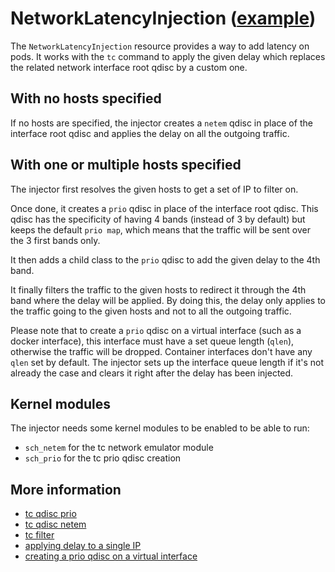# NetworkLatencyInjection ([example](../config/samples/chaos_v1beta1_networklatencyinjection.yaml))

The `NetworkLatencyInjection` resource provides a way to add latency on pods. It works with the `tc` command to apply the given delay which replaces the related network interface root qdisc by a custom one.

## With no hosts specified

If no hosts are specified, the injector creates a `netem` qdisc in place of the interface root qdisc and applies the delay on all the outgoing traffic.

## With one or multiple hosts specified

The injector first resolves the given hosts to get a set of IP to filter on.

Once done, it creates a `prio` qdisc in place of the interface root qdisc. This qdisc has the specificity of having 4 bands (instead of 3 by default) but keeps the default `prio map`, which means that the traffic will be sent over the 3 first bands only.

It then adds a child class to the `prio` qdisc to add the given delay to the 4th band.

It finally filters the traffic to the given hosts to redirect it through the 4th band where the delay will be applied. By doing this, the delay only applies to the traffic going to the given hosts and not to all the outgoing traffic.

Please note that to create a `prio` qdisc on a virtual interface (such as a docker interface), this interface must have a set queue length (`qlen`), otherwise the traffic will be dropped. Container interfaces don't have any `qlen` set by default. The injector sets up the interface queue length if it's not already the case and clears it right after the delay has been injected.

## Kernel modules

The injector needs some kernel modules to be enabled to be able to run:
* `sch_netem` for the tc network emulator module
* `sch_prio` for the tc prio qdisc creation

## More information

* [tc qdisc prio](https://linux.die.net/man/8/tc-prio)
* [tc qdisc netem](http://man7.org/linux/man-pages/man8/tc-netem.8.html)
* [tc filter](http://man7.org/linux/man-pages/man8/tc-u32.8.html)
* [applying delay to a single IP](https://serverfault.com/questions/389290/using-tc-to-delay-packets-to-only-a-single-ip-address)
* [creating a prio qdisc on a virtual interface](https://github.com/moby/moby/issues/33162#issuecomment-306424194)
